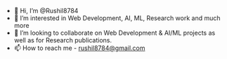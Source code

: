 - 👋 Hi, I’m @Rushil8784
- 👀 I’m interested in Web Development, AI, ML, Research work and much more
- 💞️ I’m looking to collaborate on Web Development & AI/ML projects as well as for Research publications.
- 📫 How to reach me - rushil8784@gmail.com

<!---
Rushil8784/Rushil8784 is a ✨ special ✨ repository because its `README.md` (this file) appears on your GitHub profile.
You can click the Preview link to take a look at your changes.
--->
